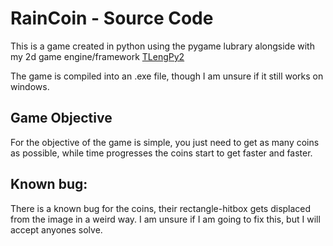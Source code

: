 # RainCoin - Source Code

This is a game created in python using the pygame lubrary alongside with my 2d game engine/framework [TLengPy2](https://github.com/TheooKing/TLengPy2)

The game is compiled into an .exe file, though I am unsure if it still works on windows.

## Game Objective

For the objective of the game is simple, you just need to get as many coins as possible, while time progresses the coins start to get faster and faster.

## Known bug:

There is a known bug for the coins, their rectangle-hitbox gets displaced from the image in a weird way. I am unsure if I am going to fix this, but I will accept anyones solve.
